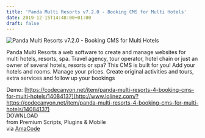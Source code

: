 ```yaml
---
title: 'Panda Multi Resorts v7.2.0 - Booking CMS for Multi Hotels'
date: 2019-12-15T14:48:00+01:00
draft: false
---
```


![Panda Multi Resorts v7.2.0 - Booking CMS for Multi Hotels](http://www.codelist.cc/uploads/posts/2019-12/1576394166_panda-multi-resorts.png "Panda Multi Resorts v7.2.0 - Booking CMS for Multi Hotels")  
  
Panda Multi Resorts a web software to create and manage websites for multi hotels, resorts, spa. Travel agency, tour operator, hotel chain or just an owner of several hotels, resorts or spa? This CMS is built for you! Add your hotels and rooms. Manage your prices. Create original activities and tours, extra services and follow up your bookings  
  
Demo: [https://codecanyon.net/item/panda-multi-resorts-4-booking-cms-for-multi-hotels/14084137](http://www.lolinez.com/?https://codecanyon.net/item/panda-multi-resorts-4-booking-cms-for-multi-hotels/14084137)  
DOWNLOAD  
from Premium Scripts, Plugins & Mobile  
via [AmaCode](https://amazcode.ooo)